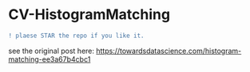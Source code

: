 # CV-HistogramMatching
```diff
! plaese STAR the repo if you like it.
```

see the original post here:
https://towardsdatascience.com/histogram-matching-ee3a67b4cbc1
